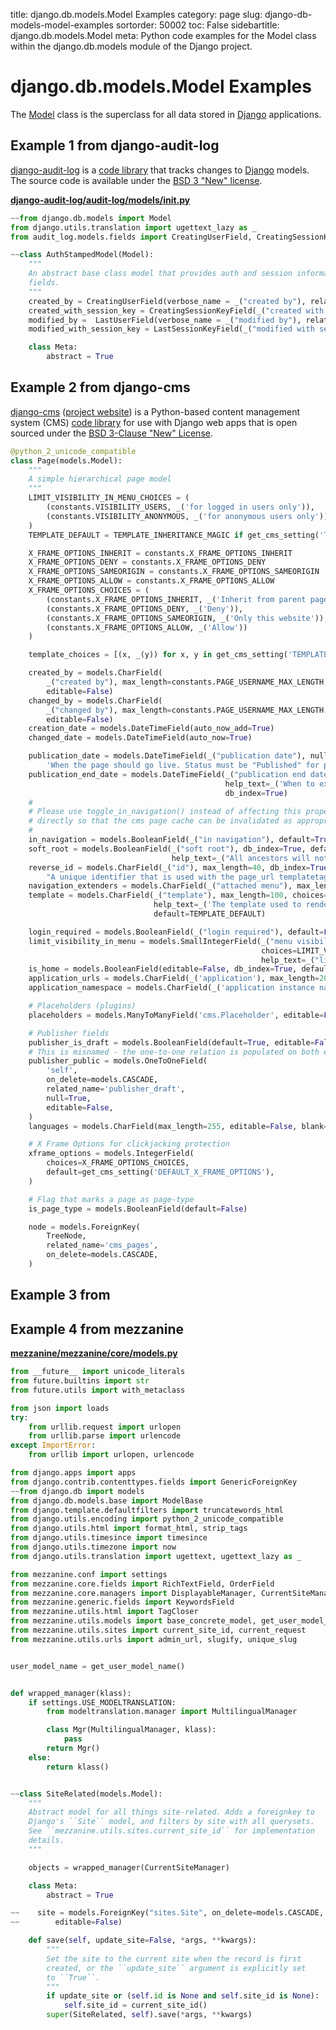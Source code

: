 title: django.db.models.Model Examples
category: page
slug: django-db-models-model-examples
sortorder: 50002
toc: False
sidebartitle: django.db.models.Model
meta: Python code examples for the Model class within the django.db.models module of the Django project. 


# django.db.models.Model Examples
The 
[Model](https://github.com/django/django/blob/master/django/db/models/base.py)
class is the superclass for all data stored in [Django](/django.html) 
applications.


## Example 1 from django-audit-log
[django-audit-log](https://github.com/vvangelovski/django-audit-log) is a
[code library](https://pypi.org/project/django-audit-log/) that tracks 
changes to [Django](/django.html) models. The source code is available 
under the 
[BSD 3 "New" license](https://github.com/vvangelovski/django-audit-log/blob/master/LICENSE.txt).

[**django-audit-log/audit-log/models/__init__.py**](https://github.com/vvangelovski/django-audit-log/blob/master/audit_log/models/__init__.py)

```python
~~from django.db.models import Model
from django.utils.translation import ugettext_lazy as _
from audit_log.models.fields import CreatingUserField, CreatingSessionKeyField, LastUserField, LastSessionKeyField

~~class AuthStampedModel(Model):
    """
    An abstract base class model that provides auth and session information
    fields.
    """
    created_by = CreatingUserField(verbose_name = _("created by"), related_name = "created_%(app_label)s_%(class)s_set")
    created_with_session_key = CreatingSessionKeyField(_("created with session key"))
    modified_by =  LastUserField(verbose_name = _("modified by"), related_name = "modified_%(app_label)s_%(class)s_set")
    modified_with_session_key = LastSessionKeyField(_("modified with session key"))

    class Meta:
        abstract = True
```


## Example 2 from django-cms
[django-cms](https://github.com/divio/django-cms)
([project website](https://www.django-cms.org/en/)) is a Python-based
content management system (CMS) 
[code library](https://pypi.org/project/django-cms/) 
for use with Django web apps that is open sourced under the 
[BSD 3-Clause "New" License](https://github.com/divio/django-cms/blob/develop/LICENSE).

```python
@python_2_unicode_compatible
class Page(models.Model):
    """
    A simple hierarchical page model
    """
    LIMIT_VISIBILITY_IN_MENU_CHOICES = (
        (constants.VISIBILITY_USERS, _('for logged in users only')),
        (constants.VISIBILITY_ANONYMOUS, _('for anonymous users only')),
    )
    TEMPLATE_DEFAULT = TEMPLATE_INHERITANCE_MAGIC if get_cms_setting('TEMPLATE_INHERITANCE') else get_cms_setting('TEMPLATES')[0][0]

    X_FRAME_OPTIONS_INHERIT = constants.X_FRAME_OPTIONS_INHERIT
    X_FRAME_OPTIONS_DENY = constants.X_FRAME_OPTIONS_DENY
    X_FRAME_OPTIONS_SAMEORIGIN = constants.X_FRAME_OPTIONS_SAMEORIGIN
    X_FRAME_OPTIONS_ALLOW = constants.X_FRAME_OPTIONS_ALLOW
    X_FRAME_OPTIONS_CHOICES = (
        (constants.X_FRAME_OPTIONS_INHERIT, _('Inherit from parent page')),
        (constants.X_FRAME_OPTIONS_DENY, _('Deny')),
        (constants.X_FRAME_OPTIONS_SAMEORIGIN, _('Only this website')),
        (constants.X_FRAME_OPTIONS_ALLOW, _('Allow'))
    )

    template_choices = [(x, _(y)) for x, y in get_cms_setting('TEMPLATES')]

    created_by = models.CharField(
        _("created by"), max_length=constants.PAGE_USERNAME_MAX_LENGTH,
        editable=False)
    changed_by = models.CharField(
        _("changed by"), max_length=constants.PAGE_USERNAME_MAX_LENGTH,
        editable=False)
    creation_date = models.DateTimeField(auto_now_add=True)
    changed_date = models.DateTimeField(auto_now=True)

    publication_date = models.DateTimeField(_("publication date"), null=True, blank=True, help_text=_(
        'When the page should go live. Status must be "Published" for page to go live.'), db_index=True)
    publication_end_date = models.DateTimeField(_("publication end date"), null=True, blank=True,
                                                help_text=_('When to expire the page. Leave empty to never expire.'),
                                                db_index=True)
    #
    # Please use toggle_in_navigation() instead of affecting this property
    # directly so that the cms page cache can be invalidated as appropriate.
    #
    in_navigation = models.BooleanField(_("in navigation"), default=True, db_index=True)
    soft_root = models.BooleanField(_("soft root"), db_index=True, default=False,
                                    help_text=_("All ancestors will not be displayed in the navigation"))
    reverse_id = models.CharField(_("id"), max_length=40, db_index=True, blank=True, null=True, help_text=_(
        "A unique identifier that is used with the page_url templatetag for linking to this page"))
    navigation_extenders = models.CharField(_("attached menu"), max_length=80, db_index=True, blank=True, null=True)
    template = models.CharField(_("template"), max_length=100, choices=template_choices,
                                help_text=_('The template used to render the content.'),
                                default=TEMPLATE_DEFAULT)

    login_required = models.BooleanField(_("login required"), default=False)
    limit_visibility_in_menu = models.SmallIntegerField(_("menu visibility"), default=None, null=True, blank=True,
                                                        choices=LIMIT_VISIBILITY_IN_MENU_CHOICES, db_index=True,
                                                        help_text=_("limit when this page is visible in the menu"))
    is_home = models.BooleanField(editable=False, db_index=True, default=False)
    application_urls = models.CharField(_('application'), max_length=200, blank=True, null=True, db_index=True)
    application_namespace = models.CharField(_('application instance name'), max_length=200, blank=True, null=True)

    # Placeholders (plugins)
    placeholders = models.ManyToManyField('cms.Placeholder', editable=False)

    # Publisher fields
    publisher_is_draft = models.BooleanField(default=True, editable=False, db_index=True)
    # This is misnamed - the one-to-one relation is populated on both ends
    publisher_public = models.OneToOneField(
        'self',
        on_delete=models.CASCADE,
        related_name='publisher_draft',
        null=True,
        editable=False,
    )
    languages = models.CharField(max_length=255, editable=False, blank=True, null=True)

    # X Frame Options for clickjacking protection
    xframe_options = models.IntegerField(
        choices=X_FRAME_OPTIONS_CHOICES,
        default=get_cms_setting('DEFAULT_X_FRAME_OPTIONS'),
    )

    # Flag that marks a page as page-type
    is_page_type = models.BooleanField(default=False)

    node = models.ForeignKey(
        TreeNode,
        related_name='cms_pages',
        on_delete=models.CASCADE,
    )
```


## Example 3 from

## Example 4 from mezzanine


[**mezzanine/mezzanine/core/models.py**](https://github.com/stephenmcd/mezzanine/blob/master/mezzanine/core/models.py)

```python
from __future__ import unicode_literals
from future.builtins import str
from future.utils import with_metaclass

from json import loads
try:
    from urllib.request import urlopen
    from urllib.parse import urlencode
except ImportError:
    from urllib import urlopen, urlencode

from django.apps import apps
from django.contrib.contenttypes.fields import GenericForeignKey
~~from django.db import models
from django.db.models.base import ModelBase
from django.template.defaultfilters import truncatewords_html
from django.utils.encoding import python_2_unicode_compatible
from django.utils.html import format_html, strip_tags
from django.utils.timesince import timesince
from django.utils.timezone import now
from django.utils.translation import ugettext, ugettext_lazy as _

from mezzanine.conf import settings
from mezzanine.core.fields import RichTextField, OrderField
from mezzanine.core.managers import DisplayableManager, CurrentSiteManager
from mezzanine.generic.fields import KeywordsField
from mezzanine.utils.html import TagCloser
from mezzanine.utils.models import base_concrete_model, get_user_model_name
from mezzanine.utils.sites import current_site_id, current_request
from mezzanine.utils.urls import admin_url, slugify, unique_slug


user_model_name = get_user_model_name()


def wrapped_manager(klass):
    if settings.USE_MODELTRANSLATION:
        from modeltranslation.manager import MultilingualManager

        class Mgr(MultilingualManager, klass):
            pass
        return Mgr()
    else:
        return klass()


~~class SiteRelated(models.Model):
    """
    Abstract model for all things site-related. Adds a foreignkey to
    Django's ``Site`` model, and filters by site with all querysets.
    See ``mezzanine.utils.sites.current_site_id`` for implementation
    details.
    """

    objects = wrapped_manager(CurrentSiteManager)

    class Meta:
        abstract = True

~~    site = models.ForeignKey("sites.Site", on_delete=models.CASCADE,
~~        editable=False)

    def save(self, update_site=False, *args, **kwargs):
        """
        Set the site to the current site when the record is first
        created, or the ``update_site`` argument is explicitly set
        to ``True``.
        """
        if update_site or (self.id is None and self.site_id is None):
            self.site_id = current_site_id()
        super(SiteRelated, self).save(*args, **kwargs)
```

